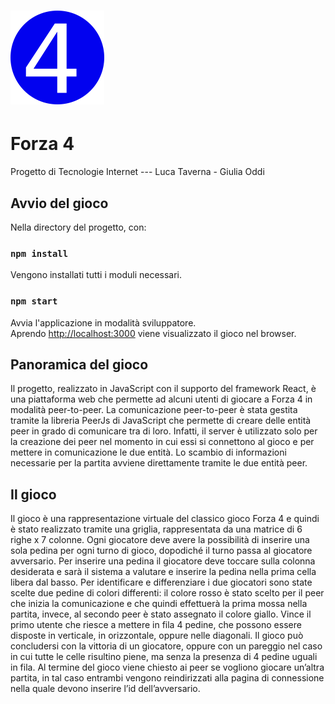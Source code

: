 # <img src="./public/connect4.PNG" alt="connect4" width="150"/> 
# Forza 4

Progetto di Tecnologie Internet --- Luca Taverna - Giulia Oddi

## Avvio del gioco

Nella directory del progetto, con:

### `npm install`

Vengono installati tutti i moduli necessari.

### `npm start`

Avvia l'applicazione in modalità sviluppatore.\
Aprendo [http://localhost:3000](http://localhost:3000) viene visualizzato il gioco nel browser.

## Panoramica del gioco

Il progetto, realizzato in JavaScript con il supporto del framework React, è una piattaforma
web che permette ad alcuni utenti di giocare a Forza 4 in modalità peer-to-peer.
La comunicazione peer-to-peer è stata gestita tramite la libreria PeerJs di JavaScript che
permette di creare delle entità peer in grado di comunicare tra di loro. Infatti, il server è
utilizzato solo per la creazione dei peer nel momento in cui essi si connettono al gioco e per
mettere in comunicazione le due entità. Lo scambio di informazioni necessarie per la
partita avviene direttamente tramite le due entità peer.

## Il gioco

Il gioco è una rappresentazione virtuale del classico gioco Forza 4 e quindi è stato realizzato
tramite una griglia, rappresentata da una matrice di 6 righe x 7 colonne. Ogni giocatore
deve avere la possibilità di inserire una sola pedina per ogni turno di gioco, dopodiché il
turno passa al giocatore avversario. Per inserire una pedina il giocatore deve toccare sulla
colonna desiderata e sarà il sistema a valutare e inserire la pedina nella prima cella libera
dal basso.
Per identificare e differenziare i due giocatori sono state scelte due pedine di colori
differenti: il colore rosso è stato scelto per il peer che inizia la comunicazione e che quindi
effettuerà la prima mossa nella partita, invece, al secondo peer è stato assegnato il colore
giallo. Vince il primo utente che riesce a mettere in fila 4 pedine, che possono essere
disposte in verticale, in orizzontale, oppure nelle diagonali.
Il gioco può concludersi con la vittoria di un giocatore, oppure con un pareggio nel caso in
cui tutte le celle risultino piene, ma senza la presenza di 4 pedine uguali in fila. Al termine
del gioco viene chiesto ai peer se vogliono giocare un’altra partita, in tal caso entrambi
vengono reindirizzati alla pagina di connessione nella quale devono inserire l’id
dell’avversario.

